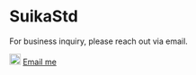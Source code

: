 # SuikaStd
For business inquiry, please reach out via email.

<img src="https://raw.githubusercontent.com/FortAwesome/Font-Awesome/6.x/svgs/solid/envelope.svg" width="20"> [Email me](mailto:teazzi@suikastd.com)



